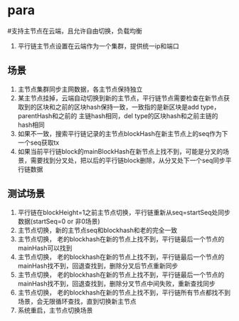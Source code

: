 # para 

#支持主节点在云端，且允许自由切换，负载均衡
 1. 平行链主节点设置在云端作为一个集群，提供统一ip和端口
 
## 场景
 1. 主节点集群同步主网数据，各主节点保持独立
 1. 某主节点挂掉，云端自动切换到新的主节点，平行链节点需要检查在新节点获取到的区块和之前的区块hash保持一致，一致指的是新区块是add type，parentHash和之前的
    主链hash相同，del type的区块hash和之前主链的hash相同
 1. 如果不一致，搜索平行链记录的主节点blockHash在新主节点上的seq作为下一个seq获取tx
 1. 如果当前平行链block的mainBlockHash在新节点上找不到，可能是分叉的场景，需要找到分叉处，把以后的平行链block删除，从分叉处下一个seq同步平行链数据

## 测试场景
 1. 平行链在blockHeight=1之前主节点切换，平行链重新从seq=startSeq处同步数据(startSeq=0 or 非0场景)
 1. 主节点切换，新的主节点seq和blockhash和老的完全一致
 1. 主节点切换， 老的blockhash在新的节点上找不到，平行链最后一个节点的mainHash可以找到
 1. 主节点切换， 老的blockhash在新的节点上找不到，平行链最后一个节点的mainHash找不到，回退查找到，删除分叉后节点重新同步
 1. 主节点切换， 老的blockhash在新的节点上找不到，平行链最后一个节点的mainHash找不到，回退查找到，删除分叉节点中间失败，重新查找同步 
 1. 主节点切换， 老的blockhash在新的节点上找不到，平行链所有节点都找不到场景，会无限循环查找，直到切换新主节点 
 1. 系统重启，主节点切换场景

